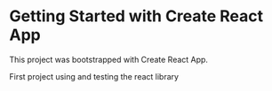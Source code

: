 <h1> Getting Started with Create React App </h1>

<section>This project was bootstrapped with Create React App.</section>
<p>First project using and testing the react library</p>
